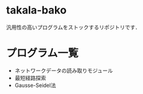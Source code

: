 # takala-bako

汎用性の高いプログラムをストックするリポジトリです．

# プログラム一覧

* ネットワークデータの読み取りモジュール
* 最短経路探索
* Gausse-Seidel法
